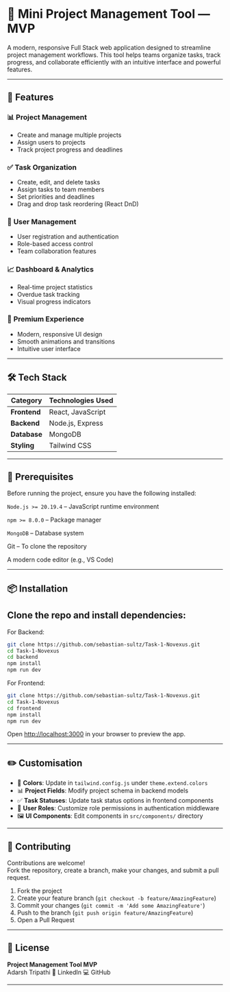 # 💼 Mini Project Management Tool — MVP

A modern, responsive Full Stack web application designed to streamline project management workflows. This tool helps teams organize tasks, track progress, and collaborate efficiently with an intuitive interface and powerful features.

---

## 🚀 Features

### 📊 **Project Management**
- Create and manage multiple projects
- Assign users to projects
- Track project progress and deadlines

### ✅ **Task Organization**
- Create, edit, and delete tasks
- Assign tasks to team members
- Set priorities and deadlines
- Drag and drop task reordering (React DnD)

### 👥 **User Management**
- User registration and authentication
- Role-based access control
- Team collaboration features

### 📈 **Dashboard & Analytics**
- Real-time project statistics
- Overdue task tracking
- Visual progress indicators

### 🎨 **Premium Experience**
- Modern, responsive UI design
- Smooth animations and transitions
- Intuitive user interface

---

## 🛠️ Tech Stack

| Category       | Technologies Used |
|----------------|-------------------|
| **Frontend**   | React, JavaScript |
| **Backend**    | Node.js, Express |
| **Database**   | MongoDB |
| **Styling**    | Tailwind CSS |

---

## 🧪 Prerequisites
Before running the project, ensure you have the following installed:

`Node.js >= 20.19.4` – JavaScript runtime environment

`npm >= 8.0.0` – Package manager

`MongoDB` – Database system

Git – To clone the repository

A modern code editor (e.g., VS Code)

---

## 📦 Installation

Clone the repo and install dependencies:
---
For Backend:
```bash
git clone https://github.com/sebastian-sultz/Task-1-Novexus.git
cd Task-1-Novexus
cd backend
npm install
npm run dev
```
For Frontend:
```bash
git clone https://github.com/sebastian-sultz/Task-1-Novexus.git
cd Task-1-Novexus
cd frontend
npm install
npm run dev
```


Open [http://localhost:3000](http://localhost:3000) in your browser to preview the app.

---

## ✏️ Customisation

- 🎨 **Colors**: Update in `tailwind.config.js` under `theme.extend.colors`
- 📊 **Project Fields**: Modify project schema in backend models
- ✅ **Task Statuses**: Update task status options in frontend components
- 👥 **User Roles**: Customize role permissions in authentication middleware
- 🖼 **UI Components**: Edit components in `src/components/` directory

---

## 🤝 Contributing

Contributions are welcome!  
Fork the repository, create a branch, make your changes, and submit a pull request.

1. Fork the project
2. Create your feature branch (`git checkout -b feature/AmazingFeature`)
3. Commit your changes (`git commit -m 'Add some AmazingFeature'`)
4. Push to the branch (`git push origin feature/AmazingFeature`)
5. Open a Pull Request

---

## 📜 License

**Project Management Tool MVP**  
Adarsh Tripathi
🔗 LinkedIn
💻 GitHub

---
